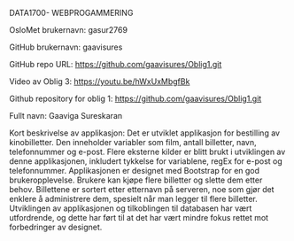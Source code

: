 DATA1700- WEBPROGAMMERING

OsloMet brukernavn: gasur2769

GitHub brukernavn: gaavisures

GitHub repo URL: https://github.com/gaavisures/Oblig1.git

Video av Oblig 3: https://youtu.be/hWxUxMbgfBk

Github repository for oblig 1: https://github.com/gaavisures/Oblig1.git

Fullt navn: Gaaviga Sureskaran

Kort beskrivelse av applikasjon:
Det er utviklet applikasjon for bestilling av kinobilletter. Den inneholder variabler som film, antall billetter, navn, telefonnummer og e-post. 
Flere eksterne kilder er blitt brukt i utviklingen av denne applikasjonen, inkludert tykkelse for variablene, regEx for e-post og telefonnummer.
Applikasjonen er designet med Bootstrap for en god brukeropplevelse. Brukere kan kjøpe flere billetter og slette dem etter behov.
Billettene er sortert etter etternavn på serveren, noe som gjør det enklere å administrere dem, spesielt når man legger til flere billetter.
Utviklingen av applikasjonen og tilkoblingen til databasen har vært utfordrende, og dette har ført til at det har vært mindre fokus rettet mot forbedringer av designet.
